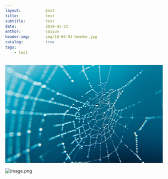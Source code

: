```yaml
---
layout:           post
title:            test
subtitle:         test  
date:             2019-01-23
anthor:           caiyun
header-img:       img/18-04-01-header.jpg 	 
catalog:          true
tags:
    - test
---
```


![](../img/17-09-10-header.jpg)

![image.png](http://upload-images.jianshu.io/upload_images/6970677-3266d9f1d2f23773.png?imageMogr2/auto-orient/strip%7CimageView2/2/w/1240)
